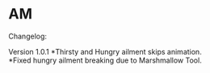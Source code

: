 # AM

Changelog:

Version 1.0.1
*Thirsty and Hungry ailment skips animation.<br/>
*Fixed hungry ailment breaking due to Marshmallow Tool.
